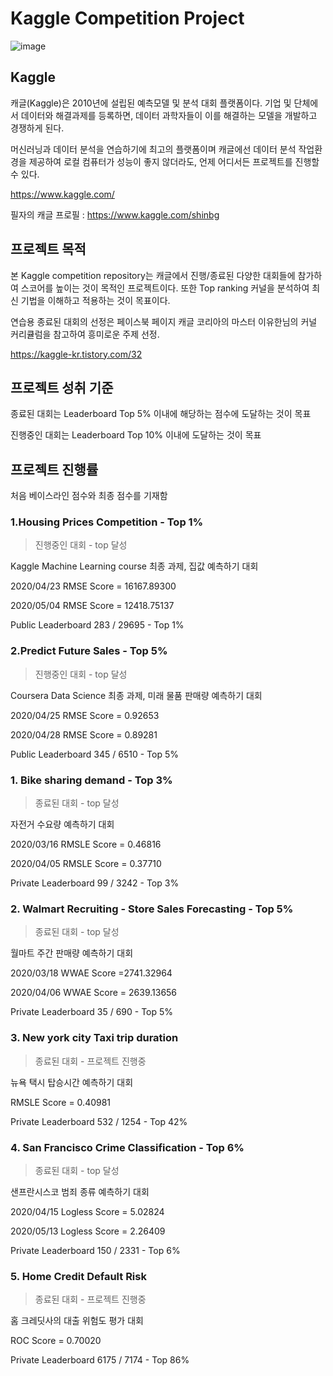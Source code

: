 # Kaggle Competition Project
![image](https://i.imgur.com/JNKJ8U6.png)

## Kaggle

캐글(Kaggle)은 2010년에 설립된 예측모델 및 분석 대회 플랫폼이다. 기업 및 단체에서 데이터와 해결과제를 등록하면, 데이터 과학자들이 이를 해결하는 모델을 개발하고 경쟁하게 된다. 

머신러닝과 데이터 분석을 연습하기에 최고의 플랫폼이며 캐글에선 데이터 분석 작업환경을 제공하여 로컬 컴퓨터가 성능이 좋지 않더라도, 언제 어디서든 프로젝트를 진행할 수 있다.

<https://www.kaggle.com/>

필자의 캐글 프로필 : <https://www.kaggle.com/shinbg>

## 프로젝트 목적

본 Kaggle competition repository는 캐글에서 진행/종료된 다양한 대회들에 참가하여 스코어를 높이는 것이 목적인 프로젝트이다. 또한 Top ranking 커널을 분석하여 최신 기법을 이해하고 적용하는 것이 목표이다.  

연습용 종료된 대회의 선정은 페이스북 페이지 캐글 코리아의 마스터 이유한님의 커널 커리큘럼을 참고하여 흥미로운 주제 선정. 

<https://kaggle-kr.tistory.com/32>

## 프로젝트 성취 기준

종료된 대회는 Leaderboard Top 5% 이내에 해당하는 점수에 도달하는 것이 목표

진행중인 대회는 Leaderboard Top 10% 이내에 도달하는 것이 목표

## 프로젝트 진행률

처음 베이스라인 점수와 최종 점수를 기재함

### 1.Housing Prices Competition - Top 1%
>진행중인 대회 - top 달성

Kaggle Machine Learning course 최종 과제, 집값 예측하기 대회

2020/04/23 RMSE Score = 16167.89300

2020/05/04 RMSE Score = 12418.75137

Public Leaderboard 283 / 29695 - Top 1%

### 2.Predict Future Sales - Top 5%
>진행중인 대회 - top 달성

Coursera Data Science 최종 과제, 미래 물품 판매량 예측하기 대회

2020/04/25 RMSE Score = 0.92653

2020/04/28 RMSE Score = 0.89281

Public Leaderboard 345 /  6510 - Top 5%

### 1. Bike sharing demand - Top 3%
> 종료된 대회 - top 달성

자전거 수요량 예측하기 대회

2020/03/16 RMSLE Score = 0.46816

2020/04/05 RMSLE Score = 0.37710

Private Leaderboard 99 / 3242 - Top 3%

### 2. Walmart Recruiting - Store Sales Forecasting - Top 5%
> 종료된 대회 - top 달성

월마트 주간 판매량 예측하기 대회

2020/03/18 WWAE Score =2741.32964

2020/04/06 WWAE Score = 2639.13656

Private Leaderboard 35 / 690 - Top 5%

### 3. New york city Taxi trip duration
> 종료된 대회 - 프로젝트 진행중

뉴욕 택시 탑승시간 예측하기 대회

RMSLE Score = 0.40981

Private Leaderboard 532 / 1254 - Top 42%

### 4. San Francisco Crime Classification - Top 6%
> 종료된 대회 - top 달성

샌프란시스코 범죄 종류 예측하기 대회

2020/04/15 Logless Score = 5.02824

2020/05/13 Logless Score = 2.26409

Private Leaderboard 150 / 2331 - Top 6%

### 5. Home Credit Default Risk
> 종료된 대회 - 프로젝트 진행중

홈 크레딧사의 대출 위험도 평가 대회

ROC Score = 0.70020

Private Leaderboard 6175 / 7174 - Top 86%
